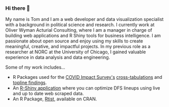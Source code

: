 ### Hi there 👋

My name is Tom and I am a web developer and data visualization specialist with a background in political science and research. I currently work at Oliver Wyman Acturial Consulting, where I am a manager in charge of building web applications and R Shiny tools for business intelligence. I am passionate about open source and enjoy using my skills to create meaningful, creative, and impactful projects. In my previous role as a researcher at NORC at the University of Chicago, I gained valuable experience in data analysis and data engineering. 

Some of my work includes...

- R Packages used for the [COVID Impact Survey's](https://www.covid-impact.org/) [cross-tabulations](https://www.covid-impact.org/cross-tabulations) and [topline findings](https://static1.squarespace.com/static/5e8769b34812765cff8111f7/t/5ee11863221ddf08b0284c20/1591810150212/covid_w3_topline_national_web.pdf).
- An [R-Shiny application](https://tomasokal.shinyapps.io/dfsoptimizer/) where you can optimize DFS lineups using live and up to date web scraped data.
- An R Package, [Rtist](https://cran.r-project.org/web/packages/rtist/index.html), available on CRAN.
